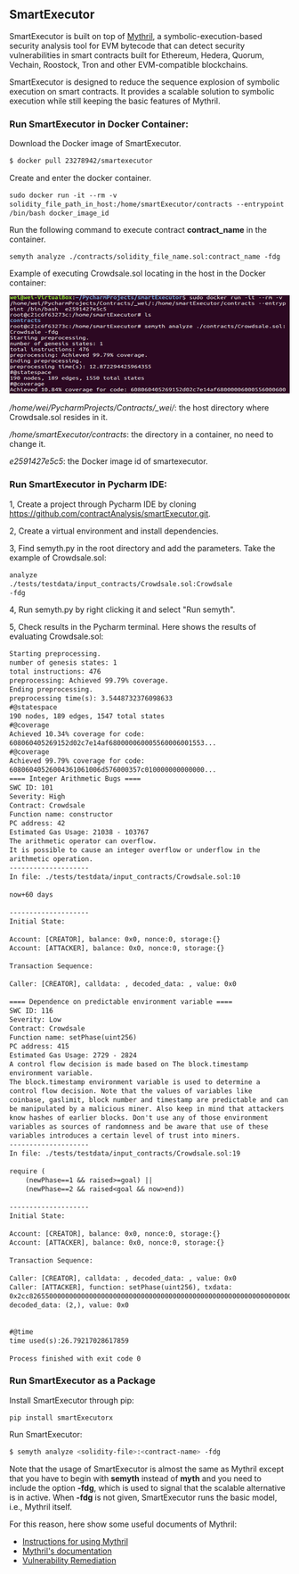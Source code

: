 
##  SmartExecutor ##

SmartExecutor is built on top of [Mythril](https://github.com/ConsenSys/mythril), a symbolic-execution-based security analysis tool for EVM bytecode that can detect security vulnerabilities in smart contracts built for Ethereum, Hedera, Quorum, Vechain, Roostock, Tron and other EVM-compatible blockchains.

SmartExecutor is designed to reduce the sequence explosion of symbolic execution on smart contracts. It provides a scalable solution to symbolic execution while still keeping the basic features of Mythril.


###  Run SmartExecutor in Docker Container: ###

Download the Docker image of SmartExecutor.
```bash
$ docker pull 23278942/smartexecutor
```

Create and enter the docker container. 
```
sudo docker run -it --rm -v solidity_file_path_in_host:/home/smartExecutor/contracts --entrypoint /bin/bash docker_image_id 
```

Run the following command to execute contract **contract_name** in the container.
```
semyth analyze ./contracts/solidity_file_name.sol:contract_name -fdg
```


Example of executing Crowdsale.sol locating in the host in the Docker container:

![](images/exampleUsingDockerImage.png)

_/home/wei/PycharmProjects/Contracts/\_wei/_: the host directory where Crowdsale.sol resides in it.

_/home/smartExecutor/contracts_: the directory in a container, no need to change it.

_e2591427e5c5_: the Docker image id of smartexecutor.

### Run SmartExecutor in Pycharm IDE: ###

1, Create a project through Pycharm IDE by cloning https://github.com/contractAnalysis/smartExecutor.git.

2, Create a virtual environment and install dependencies.

3, Find semyth.py in the root directory and add the parameters. Take the example of Crowdsale.sol:
```
analyze
./tests/testdata/input_contracts/Crowdsale.sol:Crowdsale
-fdg
```
4, Run semyth.py by right clicking it and select "Run semyth".

5, Check results in the Pycharm terminal. Here shows the results of evaluating Crowdsale.sol:
```
Starting preprocessing.
number of genesis states: 1
total instructions: 476
preprocessing: Achieved 99.79% coverage.
Ending preprocessing.
preprocessing time(s): 3.5448732376098633
#@statespace
190 nodes, 189 edges, 1547 total states
#@coverage
Achieved 10.34% coverage for code: 608060405269152d02c7e14af680000060005560006001553...
#@coverage
Achieved 99.79% coverage for code: 60806040526004361061006d576000357c010000000000000...
==== Integer Arithmetic Bugs ====
SWC ID: 101
Severity: High
Contract: Crowdsale
Function name: constructor
PC address: 42
Estimated Gas Usage: 21038 - 103767
The arithmetic operator can overflow.
It is possible to cause an integer overflow or underflow in the arithmetic operation. 
--------------------
In file: ./tests/testdata/input_contracts/Crowdsale.sol:10

now+60 days

--------------------
Initial State:

Account: [CREATOR], balance: 0x0, nonce:0, storage:{}
Account: [ATTACKER], balance: 0x0, nonce:0, storage:{}

Transaction Sequence:

Caller: [CREATOR], calldata: , decoded_data: , value: 0x0

==== Dependence on predictable environment variable ====
SWC ID: 116
Severity: Low
Contract: Crowdsale
Function name: setPhase(uint256)
PC address: 415
Estimated Gas Usage: 2729 - 2824
A control flow decision is made based on The block.timestamp environment variable.
The block.timestamp environment variable is used to determine a control flow decision. Note that the values of variables like coinbase, gaslimit, block number and timestamp are predictable and can be manipulated by a malicious miner. Also keep in mind that attackers know hashes of earlier blocks. Don't use any of those environment variables as sources of randomness and be aware that use of these variables introduces a certain level of trust into miners.
--------------------
In file: ./tests/testdata/input_contracts/Crowdsale.sol:19

require (
    (newPhase==1 && raised>=goal) ||
    (newPhase==2 && raised<goal && now>end))

--------------------
Initial State:

Account: [CREATOR], balance: 0x0, nonce:0, storage:{}
Account: [ATTACKER], balance: 0x0, nonce:0, storage:{}

Transaction Sequence:

Caller: [CREATOR], calldata: , decoded_data: , value: 0x0
Caller: [ATTACKER], function: setPhase(uint256), txdata: 0x2cc826550000000000000000000000000000000000000000000000000000000000000002, decoded_data: (2,), value: 0x0


#@time
time used(s):26.79217028617859

Process finished with exit code 0

```

### Run SmartExecutor as a Package ###

Install SmartExecutor through pip:
```
pip install smartExecutorx
```

Run SmartExecutor:

```bash
$ semyth analyze <solidity-file>:<contract-name> -fdg
```

Note that the usage of SmartExecutor is almost the same as Mythril except that you have to begin with **semyth** instead of **myth** and you need to include the option **-fdg**, which is used to signal that the scalable alternative is in active. When **-fdg** is not given, SmartExecutor runs the basic model, i.e., Mythril itself.

For this reason, here show some useful documents of Mythril:

- [Instructions for using Mythril](https://mythril-classic.readthedocs.io/en/master/)
- [Mythril's documentation](https://mythril-classic.readthedocs.io/en/develop/)
- [Vulnerability Remediation](https://swcregistry.io/)

